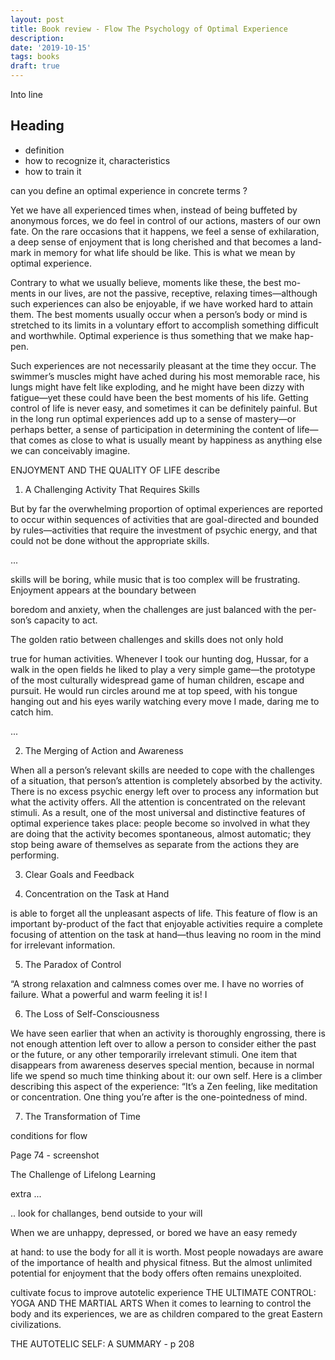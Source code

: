 ```yaml
---
layout: post
title: Book review - Flow The Psychology of Optimal Experience
description: 
date: '2019-10-15'
tags: books
draft: true
---
```


Into line

## Heading


 - definition
 - how to recognize it, characteristics 
 - how to train it 

can you define an optimal experience in concrete terms ?


Yet we have all experienced times when, instead of being buffeted by
anonymous forces, we do feel in control of our actions, masters of our own
fate. On the rare occasions that it happens, we feel a sense of exhilaration,
a deep sense of enjoyment that is long cherished and that becomes a land-
mark in memory for what life should be like.
This is what we mean by optimal experience.


Contrary to what we usually believe, moments like these, the best mo-
ments in our lives, are not the passive, receptive, relaxing times—although
such experiences can also be enjoyable, if we have worked hard to attain
them. The best moments usually occur when a person’s body or mind is
stretched to its limits in a voluntary effort to accomplish something difficult
and worthwhile. Optimal experience is thus something that we make hap-
pen.


Such experiences are not necessarily pleasant at the time they occur. The
swimmer’s muscles might have ached during his most memorable race,
his lungs might have felt like exploding, and he might have been dizzy
with fatigue—yet these could have been the best moments of his life. 
Getting control of life is never easy, and sometimes it can be
definitely painful. But in the long run optimal experiences add up to a sense
of mastery—or perhaps better, a sense of participation in determining the
content of life—that comes as close to what is usually meant by happiness
as anything else we can conceivably imagine.



ENJOYMENT AND THE QUALITY OF LIFE
describe 


1. A Challenging Activity That Requires Skills


But by far the overwhelming proportion of optimal experiences are reported
to occur within sequences of activities that are goal-directed and bounded
by rules—activities that require the investment of psychic energy, and that
could not be done without the appropriate skills.

...

skills will be boring, while music that is too
complex will be frustrating. Enjoyment appears at the boundary between

boredom and anxiety, when the challenges are just balanced with the per-
son’s capacity to act.

The golden ratio between challenges and skills does not only hold


true for human activities. Whenever I took our hunting dog, Hussar, for a
walk in the open fields he liked to play a very simple game—the prototype
of the most culturally widespread game of human children, escape and
pursuit. He would run circles around me at top speed, with his tongue
hanging out and his eyes warily watching every move I made, daring me
to catch him.

... 

2. The Merging of Action and Awareness


When all a person’s relevant skills are needed to cope with the challenges
of a situation, that person’s attention is completely absorbed by the activity.
There is no excess psychic energy left over to process any information but
what the activity offers. All the attention is concentrated on the relevant
stimuli.
As a result, one of the most universal and distinctive features of optimal
experience takes place: people become so involved in what they are doing
that the activity becomes spontaneous, almost automatic; they stop being
aware of themselves as separate from the actions they are performing.


3. Clear Goals and Feedback

4. Concentration on the Task at Hand

is able to forget all the unpleasant aspects of life.
This feature of flow is an important by-product of the fact that enjoyable
activities require a complete focusing of attention on the task at hand—thus
leaving no room in the mind for irrelevant information.


5. The Paradox of Control


“A strong relaxation and calmness comes over me. I have no worries of
failure. What a powerful and warm feeling it is! I

6. The Loss of Self-Consciousness

We have seen earlier that when an activity is thoroughly engrossing,
there is not enough attention left over to allow a person to consider either
the past or the future, or any other temporarily irrelevant stimuli. One item
that disappears from awareness deserves special mention, because in normal
life we spend so much time thinking about it: our own self. Here is a climber
describing this aspect of the experience: “It’s a Zen feeling, like meditation
or concentration. One thing you’re after is the one-pointedness of mind.

7. The Transformation of Time



conditions for flow 

Page 74 - screenshot

The Challenge of Lifelong Learning


extra ... 


.. look for challanges, bend outside to your will 







When we are unhappy, depressed, or bored we have an easy remedy

at hand: to use the body for all it is worth. Most people nowadays are aware
of the importance of health and physical fitness. But the almost unlimited
potential for enjoyment that the body offers often remains unexploited.


cultivate focus to improve autotelic experience 
THE ULTIMATE CONTROL: YOGA AND
THE MARTIAL ARTS
When it comes to learning to control the body and its experiences, we are
as children compared to the great Eastern civilizations.



THE AUTOTELIC SELF: A SUMMARY - p 208

